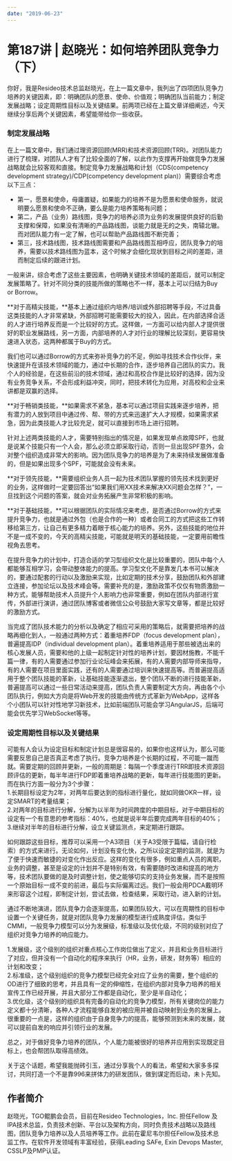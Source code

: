 ```yaml
---
date: "2019-06-23"
---  
```

      
# 第187讲 | 赵晓光：如何培养团队竞争力（下）
你好，我是Resideo技术总监赵晓光，在上一篇文章中，我列出了四项团队竞争力培养的关键因素，即：明确团队的愿景、使命、价值观；明确团队当前能力；制定发展战略；设定周期性目标以及关键结果。前两项已经在上篇文章详细阐述，今天继续分享后两个关键因素，希望能带给你一些收获。

### 制定发展战略

在上一篇文章中，我们通过理资源回顾\(MRR\)和技术资源回顾\(TRR\)。对团队能力进行了梳理，对团队人才有了比较全面的了解，以此作为支撑再开始做竞争力发展战略就会比较客观和直接。制定竞争力发展战略和计划（CDS\(competency development strategy\)/CDP\(competency development plan\)）需要综合考虑以下三点：

* 第一，愿景和使命，毋庸置疑，如果能力的培养不是为愿景和使命服务，就说明要么愿景和使命不正确，要么是能力培养策略有问题；
* 第二，产品（业务）路线图，竞争力的培养必须为业务的发展提供良好的后勤支撑和保障，如果没有清晰的产品路线图，谈能力就是无的之失，南辕北辙。而对团队能力有一定了解，也可以帮助产品路线图不断完善；
* 第三，技术路线图，技术路线图需要和产品路线图互相呼应，团队竞争力的培养，需要以技术路线图为蓝本，这个时候才会细化现状到目标之间的差距，进而制定后续的跟进计划。

<!-- [[[read_end]]] -->

一般来讲，综合考虑了这些主要因素，也明确关键技术领域的差距后，就可以制定发展策略了。针对不同分类的技能所做的策略也不一样，基本上可以归结为Buy or Borrow。

**对于高精尖技能，**基本上通过组织内培养/培训或外部招聘等手段，不过具备这类技能的人才非常紧缺，外部招聘可能需要较大的投入，因此，在内部选择合适的人才进行培养反而是一个比较好的方式。这样做，一方面可以给内部人才提供很好的职业发展路线，另一方面，内部培养的人才对行业的理解比较深刻，更容易快速进入状态，这两种都属于Buy的方式。

我们也可以通过Borrow的方式来弥补竞争力的不足，例如寻找技术合作伙伴，来快速提升在该技术领域的能力，通过中长期的合作，逐步培养自己团队的实力。我个人的经验是，在这些前沿的技术领域，通过和高校合作是比较好的选择，因为没有业务竞争关系，不会形成利益冲突，同时，把技术转化为应用，对高校和企业来讲都是双赢的选择。

**对于畅销类技能，**如果需求不紧急，基本可以通过项目实践来逐步培养，把有潜力的人放到项目中通过传、帮、带的方式来迅速扩大人才规模，如果需求紧急，因为此类技能人才比较充足，就可以直接到市场上进行招聘。

针对上述两类技能的人才，需要特别指出的情况是，如果发现单点故障SPF，也就是说某个技能只有一个人会，那么必须立即采取行动，否则一旦出现SPF意外，会对整个组织造成非常大的影响。因为团队竞争力的培养是为了未来持续发展做准备的，但是如果出现多个SPF，可能就会没有未来。

**对于领先技能，**需要组织业务人员一起为技术团队掌握的领先技术找到更好的业务，这样做时一定要回答出“如果我们用XX技术来解决XX问题会怎样？”，一旦找到这个问题的答案，就会对业务拓展产生非常积极的影响。

**对于基础技能，**可以根据团队的实际情况来考虑，是否通过Borrow的方式来提升竞争力，也就是通过外包（也是合作的一种）或者合同工的方式把这些工作转移给第三方，让自己有更多精力着眼于核心能力的培养。另外，这些技能的地位并不是一成不变的，今天的高精尖技能，可能就是明天的基础技能，一定要用前瞻性视角去思考。

在提升竞争力的计划中，打造合适的学习型组织文化是比较重要的，团队中每个人都能够互相学习，会带动整体能力的提高。学习型文化不是靠发几本书可以解决的，要通过配套的行动以及激励来实现，比如定期的技术分享，鼓励团队和外部建立连接，参加论坛以及技术峰会等。需要补充的是，激励政策不仅仅有物质激励一种方式，能够帮助技术人员提升个人影响力也非常重要，例如在团队内部进行宣传，外部进行演讲，通过团队博客或者微信公众号鼓励大家写文章等，都是比较好的激励方式。

当完成了团队技术能力的分析以及确定了相应可采用的策略后，就需要把培养的战略再细化到人，一般通过两种方式：着重培养FDP（focus development plan），普遍提高IDP（individual development plan）。着重培养适用于那些被选出来的核心发展人员，需要和他的上级一起制定针对性的培养计划，要因材施教，不能千篇一律，有的人需要通过参加行业论坛峰会来拓展，有的人需要内部导师来指导，有的人需要在项目里面实践，还有的人需要通过培训来快速提高等。而普遍提高适用于整个团队技能的革新，让基础技能逐渐退出，整个团队不断的进行技能革新，普遍提高可以通过一些日常活动来提高，团队负责人需要制定大方向，再由各个小团队执行，例如大方向是将Web开发的技能由传统方式革新为WebApp，这样各个小团队可以针对性地学习新技术，比如前端团队可能会学习AngularJS，后端可能会优先学习WebSocket等等。

### 设定周期性目标以及关键结果

可能有人会认为设定目标和制定计划总是很容易的，如果你也这样认为，那么可能需要反思自己是否真正考虑了执行。竞争力培养是个长期的过程，不可能一蹴而就。需要定期的回顾并更新，一般的周期是：每隔一个季度进行TRR即技术资源回顾评估的更新，每半年进行FDP即着重培养战略的更新，每年进行技能图的更新。而在执行方面一般分为3个步骤：  
1.长期目标设定为2年，对两年后要达到的指标进行量化，就如同做OKR一样，设定SMART的考量结果；  
2.对两年的目标进行分解，分解为以半年为时间跨度的中期目标，对于中期目标的设定有一个有意思的参考指标：40\%，也就是说半年后要完成两年目标的40\%；  
3.继续对半年的目标进行分解，设立关键监测点，来定期进行跟踪。

如何跟踪这些目标，推荐可以采用一个A3项目（关于A3受限于篇幅，请自行检索）的方式来进行。无论如何，计划没有变化快，之所以设定定期的监测，就是为了便于快速而敏捷的对变化作出反应。这样的变化有很多，例如重点人员的离职，业务的调整，甚至是设定的计划并不是特别有效，有需要随时改进和提高的地方等，技术团队要做的是及时调整计划，使之能够切实的支持业务发展，而不是按照一个原始目标一成不变的前进，最后与实际偏离过远。我们一般会用PDCA戴明环来形容这个过程，即制定计划，尝试去做，检查结果，采取行动，进入新的计划。

通过不断地演进，团队竞争力会逐渐提高，如果团队较大，可以在周期性的目标中设置一个关键任务，就是对团队竞争力发展的模型进行成熟度评估，类似于CMMI，一般竞争力模型可以分为发展级，标准级以及优化级，不同的级别对应了组织对竞争力培养的响应能力。

1.发展级，这个级别的组织对重点核心工作岗位做出了定义，并且和业务目标进行了对应，但并没有一个自动化的程序来执行（HR，业务，研发，财务等）相应的计划和改变；  
2.标准级，这个级别组织的竞争力模型已经完全对应了业务的需要，整个组织的OD进行了细致的思考，并且具有一定的伸缩性，在组织内部对竞争力培养的相关宣传工作已经开展，并且大部分工作都是自动化，至少是半自动化；  
3.优化级，这个级别的组织具有完备的自动化的竞争力模型，所有关键岗位的能力定义都十分清晰，各种人才流程能够自发的被应用并被自动映射到业务的发展上。很重要的一点是，这样的组织由于自身竞争力的提高，能够预测到未来的发展，就可以提前自发的响应并引领行业的发展。

总之，对于做好竞争力培养的团队，个人能力能被很好的培养并应用到实现既定目标上，也会帮团队取得高绩效。

关于这个话题，希望我能抛砖引玉，通过分享我个人的看法，希望和大家多多探讨，共同打造一个不是靠996来拼体力的研发团队，做到谋定而后动，未卜先知。

## 作者简介

赵晓光，TGO鲲鹏会会员，目前在Resideo Technologies，Inc. 担任Fellow 及IPA技术总监，负责技术创新、平台以及架构方向，同时负责技术战略以及路线图，团队竞争力培养以及人员培养等工作。此前在霍尼韦尔担任Fellow及技术总监工作。在软件开发领域有丰富经验，获得Leading SAFe, Exin Devops Master, CSSLP及PMP认证。